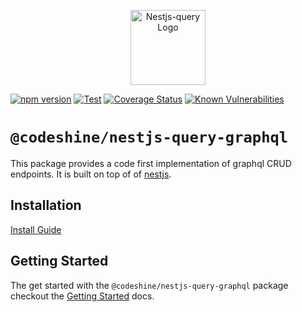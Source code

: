 <p align="center">
  <a href="https://doug-martin.github.io/nestjs-query" target="blank"><img src="https://doug-martin.github.io/nestjs-query/img/logo.svg" width="120" alt="Nestjs-query Logo" /></a>
</p>

[![npm version](https://img.shields.io/npm/v/@codeshine/nestjs-query-graphql.svg)](https://www.npmjs.org/package/@codeshine/nestjs-query-graphql)
[![Test](https://github.com/doug-martin/nestjs-query/workflows/Test/badge.svg?branch=master)](https://github.com/doug-martin/nestjs-query/actions?query=workflow%3ATest+and+branch%3Amaster+)
[![Coverage Status](https://coveralls.io/repos/github/doug-martin/nestjs-query/badge.svg?branch=master)](https://coveralls.io/github/doug-martin/nestjs-query?branch=master)
[![Known Vulnerabilities](https://snyk.io/test/github/doug-martin/nestjs-query/badge.svg?targetFile=packages/query-graphql/package.json)](https://snyk.io/test/github/doug-martin/nestjs-query?targetFile=packages/query-graphql/package.json)

# `@codeshine/nestjs-query-graphql`

This package provides a code first implementation of graphql CRUD endpoints. It is built on top of of [nestjs](https://nestjs.com/).

## Installation

[Install Guide](https://doug-martin.github.io/nestjs-query/docs/introduction/install)

## Getting Started

The get started with the `@codeshine/nestjs-query-graphql` package checkout the [Getting Started](https://doug-martin.github.io/nestjs-query/docs/graphql/getting-started) docs.
